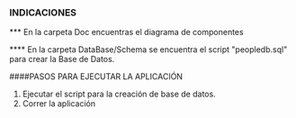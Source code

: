 ### INDICACIONES

*** En la carpeta Doc encuentras el diagrama de componentes 

**** En la carpeta DataBase/Schema se encuentra el script "peopledb.sql" para crear la Base de Datos.

####PASOS PARA EJECUTAR LA APLICACIÓN

1. Ejecutar el script para la creación de base de datos.
2. Correr la aplicación

